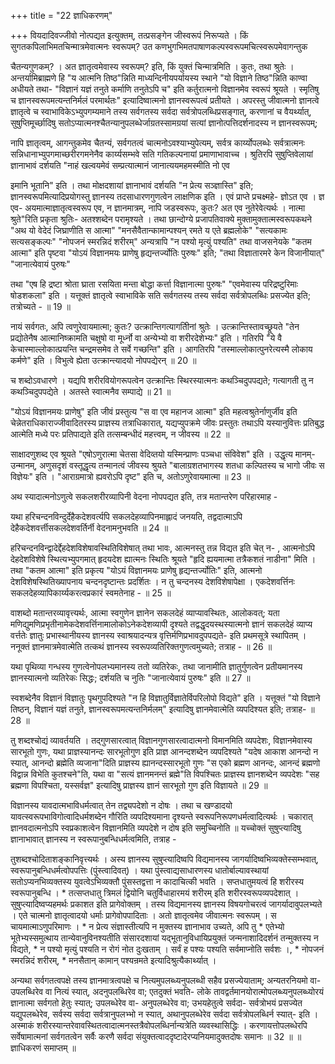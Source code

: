 +++
title = "22 ज्ञाधिकरणम्"

+++
वियदादिवज्जीवो नोत्पद्यत इत्युक्तम्, तत्प्रसङ्गेन जीस्वरूपं निरूप्यते । किं सुगतकपिलाभिमतचिन्मात्रमेवात्मनः स्वरूपम्? उत कणभुगभिमतपाषाणकल्पस्वरूपमचित्स्वरूपमेवागन्तुक

चैतन्यगुणकम्? । अत ज्ञातृत्वमेवास्य स्वरूपम्? इति, किं युक्तं चिन्मात्रमिति । कुतः, तथा श्रुतेः । अन्तर्यामिब्राह्मणे हि "य आत्मनि तिष्ठ"न्निति माध्यन्दिनीयपर्यायस्य स्थाने "यो विज्ञाने तिष्ठ"न्निति काण्वा अधीयते तथा- "विज्ञानं यज्ञं तनुते कर्माणि तनुतेऽपि च" इति कर्तुरात्मनो विज्ञानमेव स्वरूपं श्रूयते । स्मृतिषु च ज्ञानस्वरूपमत्यन्तनिर्मलं परमार्थतः" इत्यादिष्वात्मनो ज्ञानस्वरूपत्वं प्रतीयते । अपरस्तु जीवात्मनो ज्ञानत्वे ज्ञातृत्वे च स्वाभाविकेऽभ्युपगम्यमाने तस्य सर्वगतस्य सर्वदा सर्वत्रोपलब्धिप्रसङ्गात्, करणानां च वैयर्थ्यात्, सुषुप्तिमूर्च्छादिषु सतोऽप्यात्मनश्चैतन्यानुपलब्धेर्जाग्रतस्सामग्रयां सत्यां ज्ञानोत्पत्तिदर्शनादस्य न ज्ञानस्वरूपम्;

नापि ज्ञातृत्वम्, आगन्तुकमेव चैतन्यं, सर्वगतत्वं चात्मनोऽवश्याभ्युपेत्यम्, सर्वत्र कार्य्योपलब्धेः सर्वत्रात्मनः सन्निधानाभ्युपगमाच्छरीरगमनेनैव कार्य्यसम्भवे सति गतिकल्पनायां प्रमाणाभावाच्च । श्रुतिरपि सुषुप्तिवेलायां ज्ञानाभावं दर्शयति "नाहं खल्वयमेवं सम्प्रत्यात्मानं जानात्ययमहमस्मीति नो एव

इमानि भूतानि" इति । तथा मोक्षदशायां ज्ञानाभावं दर्शयति "न प्रेत्य सञ्ज्ञास्ति" इति; ज्ञानस्वरूपमित्यादिप्रयोगस्तु ज्ञानस्य तदसाधारणगुणत्वेन लाक्षणिक इति । एवं प्राप्ते प्रचक्ष्महे- ज्ञोऽत एव । ज्ञ एव- अयमात्माज्ञातृत्वस्वरूप एव, न ज्ञानमात्रम्, नापि जडस्वरूपः, कुतः? अत एव नुतेरेवेत्यर्थः । नात्मा श्रुते"रिति प्रकृता श्रुतिः- अतश्शब्देन परामृश्यते । तथा छान्दोग्ये प्रजापतिवाक्ये मुक्तामुक्तात्मस्वरूपकथने "अथ यो वेदेदं जिघ्राणीति स आत्मा" "मनसैवैतान्कामान्पश्यन् रमते य एते ब्रह्मलोके" "सत्यकामः सत्यसङ्कल्पः" "नोपजनं स्मरन्निदं शरीरम्" अन्यत्रापि "न पश्यो मृत्युं पश्यति" तथा वाजसनेयके "कतम आत्मा" इति पृष्टवा "योऽयं विज्ञानमयः प्राणेषु हृद्यन्तर्ज्योतिः पुरुषः" इति; "तथा विज्ञातारमरे केन विजानीयात्" "जानात्येवायं पुरुषः"

तथा "एष हि द्रष्टा श्रोता घ्राता रसयिता मन्ता बोद्धा कर्त्ता विज्ञानात्मा पुरुषः" "एवमेवास्य परिद्रष्टुरिमाः षोडशकला" इति । यत्तूक्तं ज्ञातृत्वे स्वाभाविके सति सर्वगतस्य तस्य सर्वदा सर्वत्रोपलब्धिः प्रसज्येत इति; तत्रोच्यते - ॥ 19 ॥

नायं सर्वगतः, अपि त्वणुरेवायमात्मा; कुतः? उत्क्रान्तिगत्यागतिीनां श्रुतेः । उत्क्रान्तिस्तावच्छ्रूयते "तेन प्रद्योतेनैष आत्मानिष्क्रामति चक्षुषो वा मूर्ध्नो वा अन्येभ्यो वा शरीरदेशेभ्यः" इति । गतिरपि "ये वै केचास्माल्लोकात्प्रयन्ति चन्द्रमसमेव ते सर्वे गच्छन्ति" इति । आगतिरपि "तस्माल्लोकात्पुनरेत्यस्मै लोकाय कर्मणे" इति । विभुत्वे ह्येता उत्क्रान्त्यादयो नोपपद्येरन् ॥ 20 ॥

च शब्दोऽवधारणे । यद्यपि शरीरवियोगरूपत्वेन उत्क्रान्तिः स्थिरस्यात्मनः कथञ्चिदुपपद्यते; गत्यागती तु न कथञ्चिदुपपद्येते । अतस्ते स्वात्मनैव सम्पाद्ये ॥ 21 ॥

"योऽयं विज्ञानमयः प्राणेषु" इति जीवं प्रस्तुत्य "स वा एव महानज आत्मा" इति महत्वश्रुतेर्नाणुर्जीव इति चेन्नेतराधिकाराज्जीवादितरस्य प्राज्ञस्य तत्राधिकारात्, यद्यप्युपक्रमे जीवः प्रस्तुतः तथाऽपि यस्यानुवित्तः प्रतिबुद्ध आत्मेति मध्ये परः प्रतिपाद्यते इति तत्सम्बन्धीदं महत्त्वम्, न जीवस्य ॥ 22 ॥

साक्षादणुशब्द एव श्रूयते "एषोऽणुरात्मा चेतसा वेदिव्तयो यस्मिन्प्राणः पञ्चधा संविवेश" इति । उद्धृत्य मानम्- उन्मानम्, अणुसदृशं वस्तूद्धृत्य तन्मानत्वं जीवस्य श्रुयते "बालाग्रशतभागस्य शतधा कल्पितस्य च भागो जीवः स विज्ञेयः" इति । "आराग्रमात्रो ह्यवरोऽपि दृष्ट" इति च, अतोऽणुरेवायमात्मा ॥ 23 ॥

अथ स्यादात्मनोऽणुत्वे सकलशरीरव्यापिनी वेदना नोपपद्यत इति, तत्र मतान्तरेण परिहारमाह -

यथा हरिचन्दनविन्दुर्देहैकदेशवर्त्यपि सकलदेहव्यापिनमाह्लादं जनयति, तद्वदात्माऽपि देहैकदेशवर्त्तीसकलदेशवर्तिर्नी वेदनामनुभवति ॥ 24 ॥

हरिचन्दनविन्द्वादेर्द्देहदेशविशेषावस्थितिविशेषात् तथा भावः, आत्मनस्तु तन्न विद्यत इति चेत् न- , आत्मनोऽपि देहदेशविशेषे स्थित्यभ्युपगमात् हृदयदेश ह्यात्मनः स्थितिः श्रूयते "हृदि ह्ययमात्मा तत्रैकशतं नाडीना" मिति । तथा "कतम आत्मा" इति प्रकृत्य "योऽयं विज्ञानमयः प्राणेषु हृद्यन्तर्ज्योतिः" इति, आत्मनो देशविशेषस्थितिख्यापनाय चन्दनदृष्टान्तः प्रदर्शितः । न तु चन्दनस्य देशविशेषापेक्षा । एकदेशवर्त्तिनः सकलदेहव्यापिकार्य्यकरत्वप्रकारं स्वमतेनाह - ॥ 25 ॥

वाशब्दो मतान्तरव्यावृत्त्यर्थः, आत्मा स्वगुणेन ज्ञानेन सकलदेहं व्याप्यावस्थितः, आलोकवत्; यता मणिद्युमणिप्रभृतीनामेकदेशवर्त्तिनामालोकोऽनेकदेशव्यापी दृश्यते तद्वद्धृदयस्थस्यात्मनो ज्ञानं सकलदेहं व्याप्य वर्त्ततेः ज्ञातुः प्रभास्थानीयस्य ज्ञानस्य स्वाश्रयादन्यत्र वृत्तिर्मणिप्रभावदुपपद्यते- इति प्रथमसूत्रे स्थापितम् । ननूक्तं ज्ञानमात्रमेवात्मेति तत्कथं ज्ञानस्य स्वरूपव्यतिरिक्तगुणत्वमुच्यते; तत्राह - ॥ 26 ॥

यथा पृथिव्या गन्धस्य गुणत्वेनोपलभ्यमानस्य ततो व्यतिरेकः, तथा जानामीति ज्ञातुर्गुणत्वेन प्रतीयमानस्य ज्ञानस्यात्मनो व्यतिरेकः सिद्धः; दर्शयति च नुतिः "जानात्येवायं पुरुषः" इति ॥ 27 ॥

स्वशब्देनैव विज्ञानं विज्ञातुः पृथगुपदिश्यते "न हि विज्ञातुर्विज्ञातेर्विपरिलोपो विद्यते" इति । यत्तूक्तं "यो विज्ञाने तिष्ठन्, विज्ञानं यज्ञं तनुते, ज्ञानस्वरूपमत्यन्तनिर्मलम्" इत्यादिषु ज्ञानमेवात्मेति व्यपदिश्यत इति; तत्राह- ॥ 28 ॥

तु शब्दश्चोद्यं व्यावर्तयति । तद्गुणसारत्वात् विज्ञानगुणसारत्वादात्मनो विमानमिति व्यपदेशः, विज्ञानमेवास्य सारभूतो गुणः, यथा प्राज्ञस्यानन्दः सारभूतोगुण इति प्राज्ञ आनन्दशब्देन व्यपदिश्यते "यदेष आकाश आनन्दो न स्यात्, आनन्दो ब्रह्मेति व्यजाना"दिति प्राज्ञस्य ह्यानन्दस्सारभूतो गुणः "स एको ब्रह्मण आनन्दः, आनन्दं ब्रह्मणो विद्वान्न विभेति कुतश्चने"ति, यथा वा "सत्यं ज्ञानमनन्तं ब्रह्मे"ति विपश्चितः प्राज्ञस्य ज्ञानशब्देन व्यपदेशः "सह ब्रह्मणा विपश्चिता, यस्सर्वज्ञ" इत्यादिषु प्राज्ञस्य ज्ञानं सारभूतो गुण इति विज्ञायते ॥ 29 ॥

विज्ञानस्य यावदात्मभाविधर्मत्वात् तेन तद्व्यपदेशो न दोषः । तथा च खण्डादयो यावत्स्वरूपभाविगोत्वादिधर्मशब्देन गौरिति व्यपदिश्यमाना दृश्यन्ते स्वरूपनिरूपणधर्मत्वादित्यर्थः । चकारात् ज्ञानवदात्मनोऽपि स्वप्रकाशत्वेन विज्ञानमिति व्यपदेशे न दोष इति समुच्चिनोति ॥ यच्चोक्तं सुषुप्त्यादिषु ज्ञानाभावात् ज्ञानस्य न स्वरूपानुबन्धिधर्मत्वमिति, तत्राह -

तुशब्दश्चोदिताशङ्कानिवृत्त्यर्थः । अस्य ज्ञानस्य सुषुप्त्यादिष्वपि विद्यमानस्य जागर्यादिष्वभिव्यक्तेस्सम्भवात्, स्वरूपानुबन्धिधर्मत्वोपपत्तिः (पुंस्त्वादिवत्) । यथा पुंस्त्वाद्यसाधारणस्य धातोर्बाल्यावस्थायां सतोऽप्यनभिव्यक्तस्य युवत्वेऽभिव्यक्तौ पुंसस्तद्वत्ता न कादाचित्की भवति । सप्तधातुमयत्वं हि शरीरस्य स्वरूपानुबन्धि । * तत्सप्तधातु त्रिमलं द्वियोनि चतुर्विधाहारमयं शरीरम् इति शरीरस्वरूपव्यपदेशात् । सुषुप्त्यादिष्वप्यहमर्थः प्रकाशत इति प्रागेवोक्तम् । तस्य विद्यमानस्य ज्ञानस्य विषयगोचरत्वं जागर्यादावुपलभ्यते । एते चात्मनो ज्ञातृत्वादयो धर्माः प्रागेवोपपादिताः । अतो ज्ञातृत्वमेव जीवात्मनः स्वरूपम् । स चायमात्माऽणुपरिमाणः । * न प्रेत्य संज्ञास्तीत्यपि न मुक्तस्य ज्ञानाभाव उच्यते, अपि तु * एतेभ्यो भूतेभ्यस्समुत्थाय तान्येवानुविनश्यतीति संसारदशायां यद्भूतानुविधायिप्रयुक्तं जन्मनाशादिदर्शनं तन्मुक्तस्य न विद्यते, * न पश्यो मृत्युं पश्यति न रोगं नोत दुःखताम् । सर्वं ह पश्यः पश्यति सर्वमाप्नोति सर्वशः ।, * नोपजनं स्मरन्निदं शरीरम्, * मनसैतान् कामान् पश्यन्रमते इत्यादिश्रुत्यैकार्थ्यात् ।

अन्यथा सर्वगतत्वपक्षे तस्य ज्ञानमात्रत्वपक्षे च नित्यमुपलब्ध्यनुपलब्धी सहैव प्रसज्येयाताम्; अन्यतरनियमो वा- उपलब्धिरेव वा नित्यं स्यात्, अदनुपलब्धिरेव वा; एतदुक्तं भवति- लोके तावद्वर्तमानयोरात्मोपलब्ध्यनुपलब्ध्योरयं ज्ञानात्मा सर्वगतो हेतुः स्यात्; उपलब्धेरेव वा- अनुपलब्धेरेव वा; उभयहेतुत्वे सर्वदा- सर्वत्रोभयं प्रसज्येत यद्युपलब्धेरेव, सर्वस्य सर्वदा सर्वत्रानुपलभ्भो न स्यात्, अथानुपलब्धेरेव सर्वदा सर्वत्रोपलब्धिर्न स्यात्- इति । अस्माकं शरीरस्यान्तरेवावस्थितत्वादात्मनस्तत्रैवोपलब्धिर्नान्यत्रेति व्यवस्थासिद्धिः । करणायत्तोपलब्धेरपि सर्वेषामात्मनां सर्वगतत्वेन सर्वैः करणै सर्वदा संयुक्तत्वाददृष्टादेरप्यनियमादुक्तदोषः समानः ॥ 32 ॥ ॥ ज्ञाधिकरणं समाप्तम् ॥